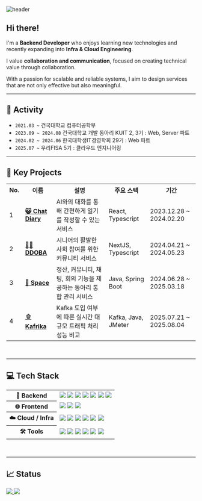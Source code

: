 ![header](https://capsule-render.vercel.app/api?type=venom&color=A7DCC9&height=200&section=header&text=Seohyun%20Jeong&fontSize=60&fontColor=FFFFFF)

<div>

## Hi there!

I'm a **Backend Developer** who enjoys learning new technologies and recently expanding into **Infra & Cloud Engineering**. 

I value **collaboration and communication**, focused on creating technical value through collaboration.

With a passion for scalable and reliable systems, I aim to design services that are not only effective but also meaningful.

</div>

<hr />

## 🧩 Activity

- `2021.03 ~` 건국대학교 컴퓨터공학부
- `2023.09 ~ 2024.08` 건국대학교 개발 동아리 KUIT 2, 3기 : Web, Server 파트
- `2024.02 ~ 2024.06` 한국대학생IT경영학회 29기 : Web 파트
- `2025.07 ~` 우리FISA 5기 : 클라우드 엔지니어링

<hr />

## 📁 Key Projects

<table>
  <tr>
    <th>No.</th>
    <th>이름</th>
    <th>설명</th>
    <th>주요 스택</th>
    <th>기간</th>
  </tr>
  <tr>
    <td>1</td>
    <td><a href="https://github.com/Chat-Diary/FE"><b>😺 Chat Diary</b></a></td>
    <td>AI와의 대화를 통해 간편하게 일기를 작성할 수 있는 서비스</td>
    <td>React, Typescript</td>
    <td>2023.12.28 ~ 2024.02.20</td>
  </tr>
  <tr>
    <td>2</td>
    <td><a href="https://github.com/Kusitms-29th-Meetup-TeamE/Frontend"><b>👵🏻 DDOBA</b></a></td>
    <td>시니어의 활발한 사회 참여를 위한 커뮤니티 서비스</td>
    <td>NextJS, Typescript</td>
    <td>2024.04.21 ~ 2024.05.23</td>
  </tr>
  <tr>
    <td>3</td>
    <td><a href="https://github.com/KUIT-Space/KUIT_Space_BackEnd"><b>🚀 Space</b></a></td>
    <td>정산, 커뮤니티, 채팅, 회의 기능을 제공하는 동아리 통합 관리 서비스</td>
    <td>Java, Spring Boot</td>
    <td>2024.06.28 ~ 2025.03.18</td>
  </tr>
  <tr>
    <td>4</td>
    <td><a href="https://github.com/Woori-Kafrika/Kafrika-BE"><b>🫑 Kafrika</b></a></td>
    <td>Kafka 도입 여부에 따른 실시간 대규모 트래픽 처리 성능 비교</td>
    <td>Kafka, Java, JMeter</td>
    <td>2025.07.21 ~ 2025.08.04</td>
  </tr>
</table>

<br />

<hr />

## 💻 Tech Stack

<table>
  <tr>
    <th>🧰 Backend</th>
    <td>
      <img src="https://img.shields.io/badge/Java-007396?style=flat-square&logo=java&logoColor=white"/>
      <img src="https://img.shields.io/badge/Spring_Boot-6DB33F?style=flat-square&logo=springboot&logoColor=white"/>
      <img src="https://img.shields.io/badge/Spring_Data_JPA-FFCA28?style=flat-square&logo=spring&logoColor=black"/>
      <img src="https://img.shields.io/badge/QueryDSL-409EFF?style=flat-square&logo=readthedocs&logoColor=white"/>
      <img src="https://img.shields.io/badge/MySQL-4479A1?style=flat-square&logo=mysql&logoColor=white"/>
      <img src="https://img.shields.io/badge/Oracle-F80000?style=flat-square&logo=oracle&logoColor=white"/>
      <img src="https://img.shields.io/badge/MongoDB-47A248?style=flat-square&logo=mongodb&logoColor=white"/>
    </td>
  </tr>
  <tr>
    <th>🌐 Frontend</th>
    <td>
      <img src="https://img.shields.io/badge/TypeScript-3178C6?style=flat-square&logo=typescript&logoColor=white"/>
      <img src="https://img.shields.io/badge/React-61DAFB?style=flat-square&logo=react&logoColor=black"/>
      <img src="https://img.shields.io/badge/Next.js-000000?style=flat-square&logo=nextdotjs&logoColor=white"/>
    </td>
  </tr>
  <tr>
    <th>☁️ Cloud / Infra</th>
    <td>
      <img src="https://img.shields.io/badge/AWS-232F3E?style=flat-square&logo=amazonaws&logoColor=white"/>
      <img src="https://img.shields.io/badge/Docker-2496ED?style=flat-square&logo=docker&logoColor=white"/>
      <img src="https://img.shields.io/badge/Kubernetes-326CE5?style=flat-square&logo=kubernetes&logoColor=white"/>
      <img src="https://img.shields.io/badge/Nginx-009639?style=flat-square&logo=nginx&logoColor=white"/>
      <img src="https://img.shields.io/badge/Apache_Kafka-231F20?style=flat-square&logo=apachekafka&logoColor=white"/>
      <img src="https://img.shields.io/badge/VMware-607078?style=flat-square&logo=vmware&logoColor=white"/>
    </td>
  </tr>
  <tr>
    <th>🛠 Tools</th>
    <td>
      <img src="https://img.shields.io/badge/Git-F05032?style=flat-square&logo=git&logoColor=white"/>
      <img src="https://img.shields.io/badge/GitHub-181717?style=flat-square&logo=github&logoColor=white"/>
      <img src="https://img.shields.io/badge/Slack-4A154B?style=flat-square&logo=slack&logoColor=white"/>
      <img src="https://img.shields.io/badge/Figma-F24E1E?style=flat-square&logo=figma&logoColor=white"/>
      <img src="https://img.shields.io/badge/Jira-0052CC?style=flat-square&logo=jira&logoColor=white"/>
      <img src="https://img.shields.io/badge/Notion-000000?style=flat-square&logo=notion&logoColor=white"/>
    </td>
  </tr>
</table>

<br />

<hr />

## 📈 Status

<div display="flex">
  
  <a href="https://solved.ac/tjgus522/">
    <img src="http://mazassumnida.wtf/api/v2/generate_badge?boj=tjgus522" />
  </a>
  
  <img src="https://github-readme-stats.vercel.app/api?username=hyunn522&show_icons=true&theme=graywhite" />
  
</div>

